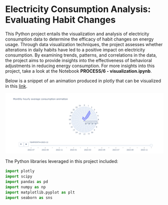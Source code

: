 # Electricity Consumption Analysis: Evaluating Habit Changes

This Python project entails the visualization and analysis of electricity consumption data to determine the efficacy of habit changes on energy usage. Through data visualization techniques, the project assesses whether alterations in daily habits have led to a positive impact on electricity consumption. By examining trends, patterns, and correlations in the data, the project aims to provide insights into the effectiveness of behavioral adjustments in reducing energy consumption. For more insights into this project, take a look at the Notebook **PROCESS/6 - visualization.ipynb**.

Below is a snippet of an animation produced in plotly that can be visualized in this [link](https://htmlpreview.github.io/?https://github.com/pedrodamas1/Electricity-Consumption-Analysis/blob/main/PROCESS/animation.html).

![](IMG/profile_dec2024.png)

The Python libraries leveraged in this project included:

```python
import plotly
import scipy
import pandas as pd
import numpy as np
import matplotlib.pyplot as plt
import seaborn as sns
```
